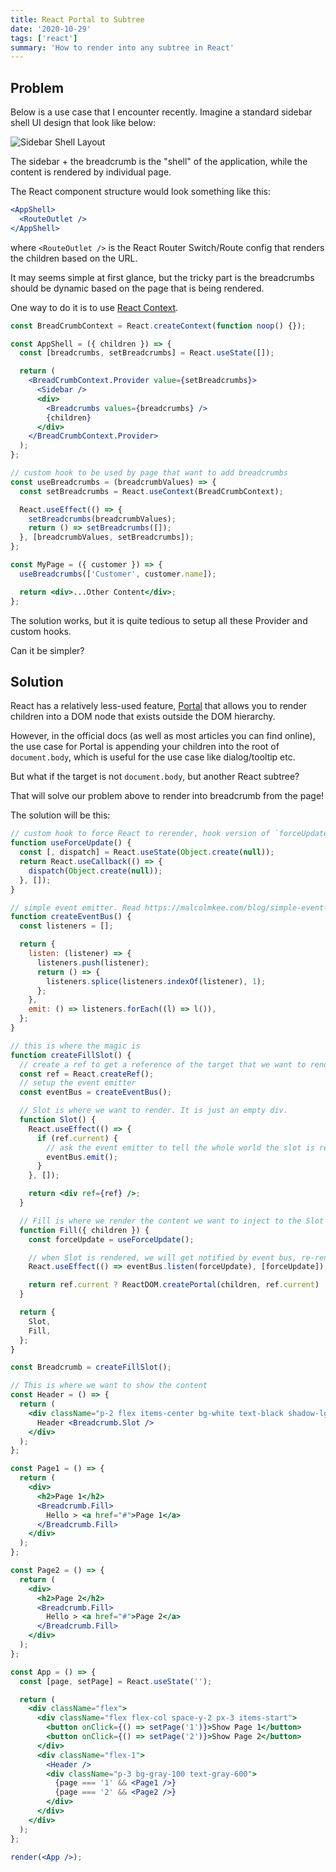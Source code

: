 ```yaml
---
title: React Portal to Subtree
date: '2020-10-29'
tags: ['react']
summary: 'How to render into any subtree in React'
---
```


## Problem

Below is a use case that I encounter recently. Imagine a standard sidebar shell UI design that look like below:

![Sidebar Shell Layout](https://res.cloudinary.com/djzsjzasg/image/upload/v1618672919/malcolm-kee/layout_mke56h.png)

The sidebar + the breadcrumb is the "shell" of the application, while the content is rendered by individual page.

The React component structure would look something like this:

```jsx
<AppShell>
  <RouteOutlet />
</AppShell>
```

where `<RouteOutlet />` is the React Router Switch/Route config that renders the children based on the URL.

It may seems simple at first glance, but the tricky part is the breadcrumbs should be dynamic based on the page that is being rendered.

One way to do it is to use [React Context][react-context].

```jsx
const BreadCrumbContext = React.createContext(function noop() {});

const AppShell = ({ children }) => {
  const [breadcrumbs, setBreadcrumbs] = React.useState([]);

  return (
    <BreadCrumbContext.Provider value={setBreadcrumbs}>
      <Sidebar />
      <div>
        <Breadcrumbs values={breadcrumbs} />
        {children}
      </div>
    </BreadCrumbContext.Provider>
  );
};

// custom hook to be used by page that want to add breadcrumbs
const useBreadcrumbs = (breadcrumbValues) => {
  const setBreadcrumbs = React.useContext(BreadCrumbContext);

  React.useEffect(() => {
    setBreadcrumbs(breadcrumbValues);
    return () => setBreadcrumbs([]);
  }, [breadcrumbValues, setBreadcrumbs]);
};

const MyPage = ({ customer }) => {
  useBreadcrumbs(['Customer', customer.name]);

  return <div>...Other Content</div>;
};
```

The solution works, but it is quite tedious to setup all these Provider and custom hooks.

Can it be simpler?

## Solution

React has a relatively less-used feature, [Portal][react-portal] that allows you to render children into a DOM node that exists outside the DOM hierarchy.

However, in the official docs (as well as most articles you can find online), the use case for Portal is appending your children into the root of `document.body`, which is useful for the use case like dialog/tooltip etc.

But what if the target is not `document.body`, but another React subtree?

That will solve our problem above to render into breadcrumb from the page!

The solution will be this:

```jsx live noInline
// custom hook to force React to rerender, hook version of `forceUpdate` of class component
function useForceUpdate() {
  const [, dispatch] = React.useState(Object.create(null));
  return React.useCallback(() => {
    dispatch(Object.create(null));
  }, []);
}

// simple event emitter. Read https://malcolmkee.com/blog/simple-event-bus/ for a more detailed explanation.
function createEventBus() {
  const listeners = [];

  return {
    listen: (listener) => {
      listeners.push(listener);
      return () => {
        listeners.splice(listeners.indexOf(listener), 1);
      };
    },
    emit: () => listeners.forEach((l) => l()),
  };
}

// this is where the magic is
function createFillSlot() {
  // create a ref to get a reference of the target that we want to render into
  const ref = React.createRef();
  // setup the event emitter
  const eventBus = createEventBus();

  // Slot is where we want to render. It is just an empty div.
  function Slot() {
    React.useEffect(() => {
      if (ref.current) {
        // ask the event emitter to tell the whole world the slot is ready to be used
        eventBus.emit();
      }
    }, []);

    return <div ref={ref} />;
  }

  // Fill is where we render the content we want to inject to the Slot
  function Fill({ children }) {
    const forceUpdate = useForceUpdate();

    // when Slot is rendered, we will get notified by event bus, re-render
    React.useEffect(() => eventBus.listen(forceUpdate), [forceUpdate]);

    return ref.current ? ReactDOM.createPortal(children, ref.current) : null;
  }

  return {
    Slot,
    Fill,
  };
}

const Breadcrumb = createFillSlot();

// This is where we want to show the content
const Header = () => {
  return (
    <div className="p-2 flex items-center bg-white text-black shadow-lg">
      Header <Breadcrumb.Slot />
    </div>
  );
};

const Page1 = () => {
  return (
    <div>
      <h2>Page 1</h2>
      <Breadcrumb.Fill>
        Hello > <a href="#">Page 1</a>
      </Breadcrumb.Fill>
    </div>
  );
};

const Page2 = () => {
  return (
    <div>
      <h2>Page 2</h2>
      <Breadcrumb.Fill>
        Hello > <a href="#">Page 2</a>
      </Breadcrumb.Fill>
    </div>
  );
};

const App = () => {
  const [page, setPage] = React.useState('');

  return (
    <div className="flex">
      <div className="flex flex-col space-y-2 px-3 items-start">
        <button onClick={() => setPage('1')}>Show Page 1</button>
        <button onClick={() => setPage('2')}>Show Page 2</button>
      </div>
      <div className="flex-1">
        <Header />
        <div className="p-3 bg-gray-100 text-gray-600">
          {page === '1' && <Page1 />}
          {page === '2' && <Page2 />}
        </div>
      </div>
    </div>
  );
};

render(<App />);
```

[react-portal]: https://reactjs.org/docs/portals.html
[react-context]: https://reactjs.org/docs/context.html

